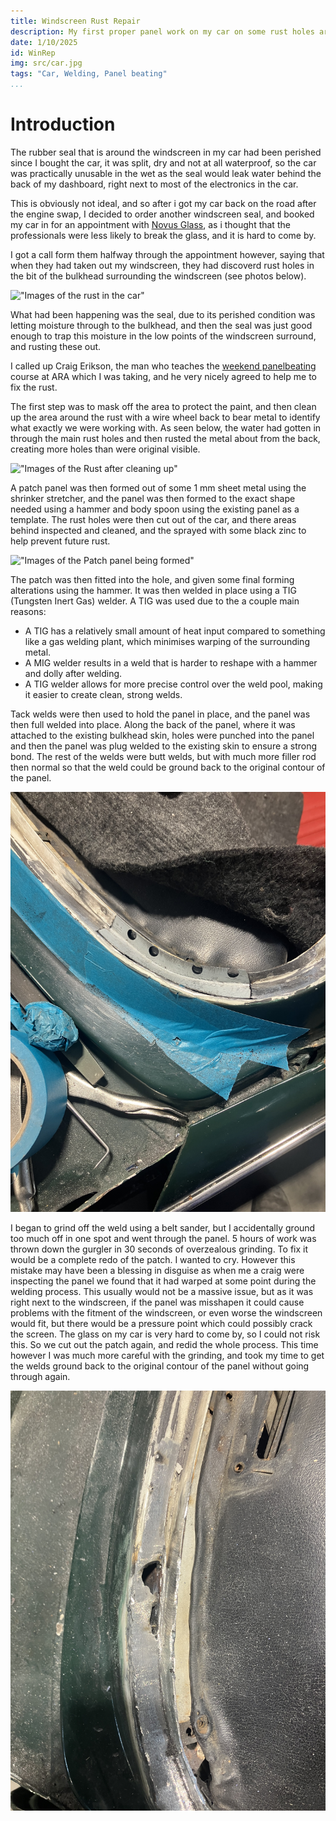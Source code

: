```yaml
---
title: Windscreen Rust Repair
description: My first proper panel work on my car on some rust holes around the windscreen.
date: 1/10/2025
id: WinRep
img: src/car.jpg
tags: "Car, Welding, Panel beating"
...
```


# Introduction
The rubber seal that is around the windscreen in my car had been perished since I bought the car, it was split, dry and not at all waterproof, so the car was practically unusable in the wet as the seal would leak water behind the back of my dashboard, right next to most of the electronics in the car.

This is obviously not ideal, and so after i got my car back on the road after the engine swap, I decided to order another windscreen seal, and booked my car in for an appointment with [Novus Glass](https://www.novus.co.nz), as i thought that the professionals were less likely to break the glass, and it is hard to come by.

I got a call form them halfway through the appointment however, saying that when they had taken out my windscreen, they had discoverd rust holes in the bit of the bulkhead surrounding the windscreen (see photos below).

!["Images of the rust in the car"](src/projects/WinRepImg/Rust.png)

What had been happening was the seal, due to its perished condition was letting moisture through to the bulkhead, and then the seal was just good enough to trap this moisture in the low points of the windscreen surround, and rusting these out.

I called up Craig Erikson, the man who teaches the [weekend panelbeating](https://www.ara.ac.nz/products/standalone/wpan100-weekend-panelbeating-beginners) course at ARA which I was taking, and he very nicely agreed to help me to fix the rust.

The first step was to mask off the area to protect the paint, and then clean up the area around the rust with a wire wheel back to bear metal to identify what exactly we were working with. As seen below, the water had gotten in through the main rust holes and then rusted the metal about from the back, creating more holes than were original visible.

!["Images of the Rust after cleaning up"](src/projects/WinRepImg/cleaned.png)

A patch panel was then formed out of some 1 mm sheet metal using the shrinker stretcher, and the panel was then formed to the exact shape needed using a hammer and body spoon using the existing panel as a template. The rust holes were then cut out of the car, and there areas behind inspected and cleaned, and the sprayed with some black zinc to help prevent future rust.

!["Images of the Patch panel being formed"](src/projects/WinRepImg/IMG_1738.jpg)

The patch was then fitted into the hole, and given some final forming alterations using the hammer. It was then welded in place using a TIG (Tungsten Inert Gas) welder. A TIG was used due to the a couple main reasons:
* A TIG has a relatively small amount of heat input compared to something like a gas welding plant, which minimises warping of the surrounding metal.
* A MIG welder results in a weld that is harder to reshape with a hammer and dolly after welding.
* A TIG welder allows for more precise control over the weld pool, making it easier to create clean, strong welds.

Tack welds were then used to hold the panel in place, and the panel was then full welded into place. Along the back of the panel, where it was attached to the existing bulkhead skin, holes were punched into the panel and then the panel was plug welded to the existing skin to ensure a strong bond. The rest of the welds were butt welds, but with much more filler rod then normal so that the weld could be ground back to the original contour of the panel.

!["Images of the Patch panel being welded in place"](src/projects/WinRepImg/IMG_1741.jpg)

I began to grind off the weld using a belt sander, but I accidentally ground too much off in one spot and went through the panel. 5 hours of work was thrown down the gurgler in 30 seconds of overzealous grinding. To fix it would be a complete redo of the patch. I wanted to cry. However this mistake may have been a blessing in disguise as when me a craig were inspecting the panel we found that it had warped at some point during the welding process. This usually would not be a massive issue, but as it was right next to the windscreen, if the panel was misshapen it could cause problems with the fitment of the windscreen, or even worse the windscreen would fit, but there would be a pressure point which could possibly crack the screen. The glass on my car is very hard to come by, so I could not risk this. So we cut out the patch again, and redid the whole process. This time however I was much more careful with the grinding, and took my time to get the welds ground back to the original contour of the panel without going through again.

!["My Fuck Up"](src\projects\WinRepImg\IMG_1744.jpg)
